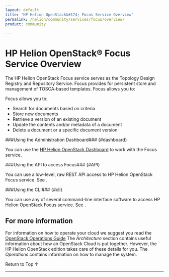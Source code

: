 ```yaml
---
layout: default
title: "HP Helion OpenStack&#174; Focus Service Overview"
permalink: /helion/community/services/focus/overview/
product: community

---
```

<!--PUBLISHED-->

# HP Helion OpenStack&#174; Focus Service Overview #

<!-- modeled after HP Cloud Networking Getting Started (network.getting.started.md); text from docs.hpcloud.com/helion/community/prepare/overview/ -->

The HP Helion OpenStack Focus service serves as the Topology Design Registry and Repository Service. Focus provides for persistent store and management of TOSCA-based templates. Focus allows you to:

Focus allows you to:

- Search for documents based on criteria
- Store new documents
- Retrieve a version of an existing document
- Update the contents and/or metadata of a document
- Delete a document or a specific document version


###Using the Administration Dashboard### {#dashboard}

You can use the [HP Helion OpenStack Dashboard](/helion/community/dashboard/how-works/) to work with the Focus service.


###Using the API to access Focus### {#API}
 
You can use a low-level, raw REST API access to HP Helion OpenStack Focus service. See .

###Using the CLI### {#cli}

You can use any of several command-line interface software to access HP Helion OpenStack Focus service. See .


## For more information ##

For information on how to operate your cloud we suggest you read the [OpenStack Operations Guide](http://docs.openstack.org/ops/) The *Architecture* section contains useful information about how an OpenStack Cloud is put together. However, the HP Helion OpenStack edition takes care of these details for you. The *Operations* contains information on how to manage the system.

<!-- hide me Also see the Help topics that are available in the Operational Dashboard and Administration Dashboard.  Website copies are available:

* [HP Helion OpenStack Operational Dashboard Help](/helion/community/manage/operational-dashboard/)
* [HP Helion OpenStack Administration Dashboard Help](/helion/community/manage/administration-dashboard/) -->


 <a href="#top" style="padding:14px 0px 14px 0px; text-decoration: none;"> Return to Top &#8593; </a>

----
